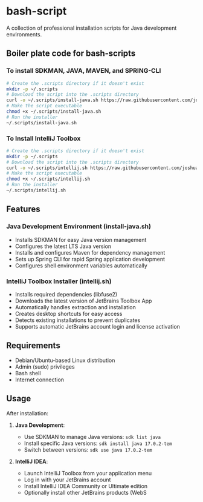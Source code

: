 # bash-script
A collection of professional installation scripts for Java development environments.

## Boiler plate code for bash-scripts

### To install SDKMAN, JAVA, MAVEN, and SPRING-CLI
```bash
# Create the .scripts directory if it doesn't exist
mkdir -p ~/.scripts
# Download the script into the .scripts directory
curl -o ~/.scripts/install-java.sh https://raw.githubusercontent.com/joshuasalcedo-template/bash-script/refs/heads/main/java/install-java.sh
# Make the script executable
chmod +x ~/.scripts/install-java.sh
# Run the installer
~/.scripts/install-java.sh
```

### To Install IntelliJ Toolbox
```bash
# Create the .scripts directory if it doesn't exist
mkdir -p ~/.scripts
# Download the script into the .scripts directory
curl -o ~/.scripts/intellij.sh https://raw.githubusercontent.com/joshuasalcedo-template/bash-script/refs/heads/main/application/intellij.sh
# Make the script executable
chmod +x ~/.scripts/intellij.sh
# Run the installer
~/.scripts/intellij.sh
```

## Features

### Java Development Environment (install-java.sh)
- Installs SDKMAN for easy Java version management
- Configures the latest LTS Java version
- Installs and configures Maven for dependency management
- Sets up Spring CLI for rapid Spring application development
- Configures shell environment variables automatically

### IntelliJ Toolbox Installer (intellij.sh)
- Installs required dependencies (libfuse2)
- Downloads the latest version of JetBrains Toolbox App
- Automatically handles extraction and installation
- Creates desktop shortcuts for easy access
- Detects existing installations to prevent duplicates
- Supports automatic JetBrains account login and license activation

## Requirements
- Debian/Ubuntu-based Linux distribution
- Admin (sudo) privileges
- Bash shell
- Internet connection

## Usage
After installation:

1. **Java Development**:
   - Use SDKMAN to manage Java versions: `sdk list java`
   - Install specific Java versions: `sdk install java 17.0.2-tem`
   - Switch between versions: `sdk use java 17.0.2-tem`

2. **IntelliJ IDEA**:
   - Launch IntelliJ Toolbox from your application menu
   - Log in with your JetBrains account
   - Install IntelliJ IDEA Community or Ultimate edition
   - Optionally install other JetBrains products (WebS
